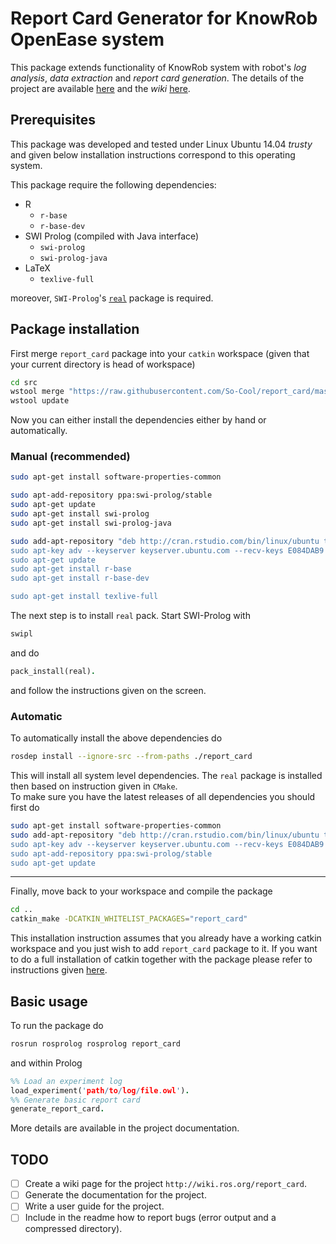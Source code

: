 # Report Card Generator for KnowRob OpenEase system #
This package extends functionality of KnowRob system with robot's *log analysis*, *data extraction* and *report card generation*. The details of the project are available [here][RCGblog] and the *wiki* [here][RCGwiki].

## Prerequisites ##
This package was developed and tested under Linux Ubuntu 14.04 *trusty* and given below installation instructions correspond to this operating system.

This package require the following dependencies:

- R
    * `r-base`
    * `r-base-dev`
- SWI Prolog (compiled with Java interface)
    * `swi-prolog`
    * `swi-prolog-java`
- LaTeX
    * `texlive-full`

moreover, `SWI-Prolog`'s [`real`][real] package is required.

## Package installation ##
First merge `report_card` package into your `catkin` workspace (given that your current directory is head of workspace)
``` bash
cd src
wstool merge "https://raw.githubusercontent.com/So-Cool/report_card/master/rosinstall"
wstool update
```

Now you can either install the dependencies either by hand or automatically.

### Manual (recommended) ###

``` bash
sudo apt-get install software-properties-common

sudo apt-add-repository ppa:swi-prolog/stable
sudo apt-get update
sudo apt-get install swi-prolog
sudo apt-get install swi-prolog-java

sudo add-apt-repository "deb http://cran.rstudio.com/bin/linux/ubuntu trusty/“
sudo apt-key adv --keyserver keyserver.ubuntu.com --recv-keys E084DAB9
sudo apt-get update
sudo apt-get install r-base
sudo apt-get install r-base-dev

sudo apt-get install texlive-full
```

The next step is to install `real` pack. Start SWI-Prolog with
``` bash
swipl
```

and do
``` prolog
pack_install(real).
```

and follow the instructions given on the screen.

### Automatic ###
To automatically install the above dependencies do
``` bash
rosdep install --ignore-src --from-paths ./report_card
```

This will install all system level dependencies. The `real` package is installed then based on instruction given in `CMake`.  
To make sure you have the latest releases of all dependencies you should first do
``` bash
sudo apt-get install software-properties-common
sudo add-apt-repository "deb http://cran.rstudio.com/bin/linux/ubuntu trusty/“
sudo apt-key adv --keyserver keyserver.ubuntu.com --recv-keys E084DAB9
sudo apt-add-repository ppa:swi-prolog/stable
sudo apt-get update
```

---

Finally, move back to your workspace and compile the package
``` bash
cd ..
catkin_make -DCATKIN_WHITELIST_PACKAGES="report_card"
```

This installation instruction assumes that you already have a working catkin workspace and you just wish to add `report_card` package to it. If you want to do a full installation of catkin together with the package please refer to instructions given [here][catkin].

## Basic usage ##
To run the package do
``` bash
rosrun rosprolog rosprolog report_card
```

and within Prolog
``` prolog
%% Load an experiment log
load_experiment('path/to/log/file.owl').
%% Generate basic report card
generate_report_card.
```

More details are available in the project documentation.

## TODO ##
- [ ] Create a wiki page for the project `http://wiki.ros.org/report_card`.
- [ ] Generate the documentation for the project.
- [ ] Write a user guide for the project.
- [ ] Include in the readme how to report bugs (error output and a compressed directory).

[RCGblog]: http://So-Cool.github.io/ReportCardGenerator/
[RCGwiki]: http://wiki.ros.org/report_card
[real]:    http://www.swi-prolog.org/pack/list?p=real
[catkin]:  http://So-Cool.github.io/ReportCardGenerator/2015/05/29/development/

